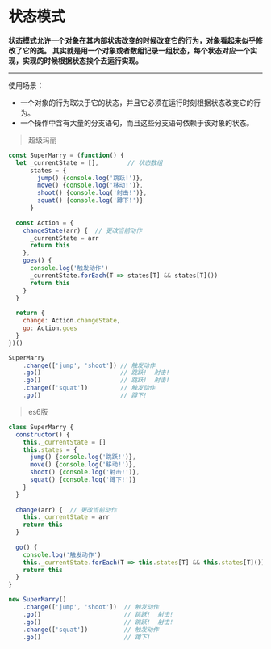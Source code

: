 # 状态模式

**状态模式允许一个对象在其内部状态改变的时候改变它的行为，对象看起来似乎修改了它的类。
  其实就是用一个对象或者数组记录一组状态，每个状态对应一个实现，实现的时候根据状态挨个去运行实现。**
  
-------
  
使用场景：
- 一个对象的行为取决于它的状态，并且它必须在运行时刻根据状态改变它的行为。
-  一个操作中含有大量的分支语句，而且这些分支语句依赖于该对象的状态。
  
> 超级玛丽
```javascript
const SuperMarry = (function() {    
  let _currentState = [],        // 状态数组
      states = {
        jump() {console.log('跳跃!')},
        move() {console.log('移动!')},
        shoot() {console.log('射击!')},
        squat() {console.log('蹲下!')}
      }
  
  const Action = {
    changeState(arr) {  // 更改当前动作
      _currentState = arr
      return this
    },
    goes() {
      console.log('触发动作')
      _currentState.forEach(T => states[T] && states[T]())
      return this
    }
  }
  
  return {
    change: Action.changeState,
    go: Action.goes
  }
})()

SuperMarry
    .change(['jump', 'shoot']) // 触发动作
    .go()                      // 跳跃!  射击!
    .go()                      // 跳跃!  射击!
    .change(['squat'])         // 触发动作
    .go()                      // 蹲下!
```

> es6版
```javascript
class SuperMarry {
  constructor() {
    this._currentState = []
    this.states = {
      jump() {console.log('跳跃!')},
      move() {console.log('移动!')},
      shoot() {console.log('射击!')},
      squat() {console.log('蹲下!')}
    }
  }
  
  change(arr) {  // 更改当前动作
    this._currentState = arr
    return this
  }
  
  go() {
    console.log('触发动作')
    this._currentState.forEach(T => this.states[T] && this.states[T]())
    return this
  }
}

new SuperMarry()
    .change(['jump', 'shoot'])  // 触发动作
    .go()                       // 跳跃!  射击!
    .go()                       // 跳跃!  射击!
    .change(['squat'])          // 触发动作
    .go()                       // 蹲下!
```
